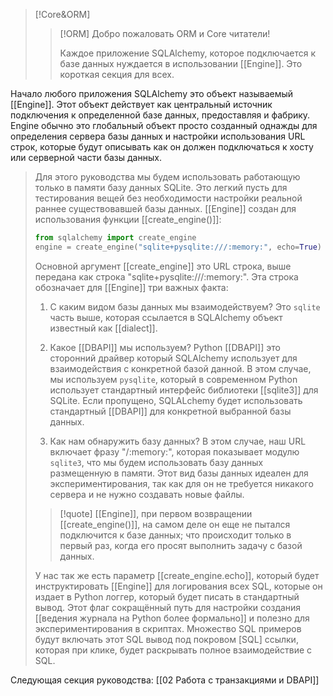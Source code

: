 >[!Core&ORM]
>>[!ORM]
>>Добро пожаловать ORM и Core читатели!
>> 
>> Каждое приложение SQLAlchemy, которое подключается к базе данных нуждается в использовании [[Engine]]. Это короткая секция для всех.
>
Начало любого приложения SQLAlchemy это объект называемый [[Engine]]. Этот объект действует как центральный источник подключения  к определенной базе данных, предоставляя и фабрику. Engine обычно это глобальный объект просто созданный однажды для определения сервера базы данных и настройки использования URL строк, которые будут описывать как он должен подключаться к хосту или серверной части базы данных. 
>
> Для этого руководства мы будем использовать работающую только в памяти базу данных SQLite. Это легкий пусть для тестирования вещей без необходимости настройки реальной раннее существовавшей базы данных. [[Engine]] создан для использования функции [[create_engine()]]:
> 
>``` python
> from sqlalchemy import create_engine
>engine = create_engine("sqlite+pysqlite:///:memory:", echo=True)
>```
>Основной аргумент [[create_engine]] это URL строка, выше передана как строка "sqlite+pysqlite:///:memory:". Эта строка обозначает для [[Engine]] три важных факта:
>
>   1. С каким видом базы данных мы взаимодействуем? Это `sqlite` часть выше, которая ссылается в SQLAlchemy объект известный как [[dialect]].
>   
>   2. Какое [[DBAPI]] мы используем? Python [[DBAPI]] это сторонний  драйвер который SQLAlchemy использует для взаимодействия с конкретной базой данной. В этом случае, мы используем `pysqlite`, который в современном Python использует стандартный интерфейс библиотеки [[sqlite3]] для SQLite. Если пропущено, SQLALchemy будет использовать стандартный [[DBAPI]] для конкретной выбранной базы данных.
>   
>   3. Как нам обнаружить базу данных? В этом случае, наш URL включает фразу "/:memory:", которая показывает модулю `sqlite3`, что мы будем использовать базу данных размещенную в памяти. Этот вид базы данных идеален для экспериментирования, так как для он не требуется никакого сервера и не нужно создавать новые файлы.
>> [!quote]
>> [[Engine]], при первом возвращении [[create_engine()]], на самом деле он еще не пытался подключится к базе данных; что происходит только в первый раз, когда его просят выполнить задачу с базой данных.
> 
> У нас так же есть параметр [[create_engine.echo]], который будет инструктировать [[Engine]] для логирования всех SQL, которые он издает в Python логгер, который будет писать в стандартный вывод. Этот флаг сокращённый путь для настройки создания [[ведения журнала на Python более формально]] и полезно для экспериментирования в скриптах. Множество SQL примеров будут включать этот SQL вывод под покровом [SQL] ссылки, которая при клике, будет раскрывать полное взаимодействие с  SQL. 

Следующая секция руководства: [[02 Работа с транзакциями и DBAPI]] 